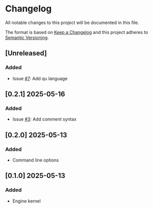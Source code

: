 # Changelog

All notable changes to this project will be documented in this file.

The format is based on [Keep a Changelog](http://keepachangelog.com/en/1.0.0/)
and this project adheres to [Semantic Versioning](http://semver.org/spec/v2.0.0.html).

## [Unreleased]

### Added

- Issue [#7](https://github.com/m-marini/qucompcpp/issues/7): Add qu language

## [0.2.1] 2025-05-16

### Added

- Issue [#3](https://github.com/m-marini/qucompcpp/issues/3): Add comment syntax

## [0.2.0] 2025-05-13

### Added

- Command line options

## [0.1.0] 2025-05-13

### Added

- Engine kernel
